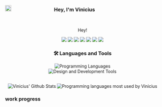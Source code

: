 
### <img src="https://i.pinimg.com/564x/6e/62/0e/6e620e51de8d5a57642f86817a91472d.jpg" width ="20"><b>ㅤﾠﾠﾠﾠﾠㅤㅤㅤ‎ Hey, I'm Vinicius </b>
<br>


<!-- About Me -->

<!-- Social -->
<div align="center"> 

<p>
Hey!
</p>
  <a href="https://www.youtube.com/@viniciusenki" target="_blank"><img src="https://img.shields.io/badge/YouTube-f00d45?style=for-the-badge&logo=youtube&logoColor=white" target="_blank"></a>
  <a href="" target="_blank"><img src="https://img.shields.io/badge/Instagram-f00d45?style=for-the-badge&logo=instagram&logoColor=white" target="_blank"></a>
  <a href="" target="_blank"><img src="https://img.shields.io/badge/Twitch-f00d45?style=for-the-badge&logo=twitch&logoColor=white" target="_blank"></a>
  <a href="" target="_blank"><img src="https://img.shields.io/badge/Twitter-f00d45?style=for-the-badge&logo=twitter&logoColor=white" target="_blank"></a>
  <a href="" target="_blank"><img src="https://img.shields.io/badge/Behance-f00d45?style=for-the-badge&logo=behance&logoColor=white" target="_blank"></a>
  <a href="" target="_blank"><img src="https://img.shields.io/badge/Discord-f00d45?style=for-the-badge&logo=discord&logoColor=white" target="_blank"></a> 
  <a href=""><img src="https://img.shields.io/badge/Gmail-f00d45?style=for-the-badge&logo=gmail&logoColor=white" target="_blank"></a>
</div>


<!-- Languages and Tools -->

<div align="center"> 
    <h3 align="center">🛠️ Languages and Tools</h3>
<a><img src="https://skillicons.dev/icons?i=js,html,css,cs,unity" alt="Programming Languages"></a><br>
<a><img src="https://skillicons.dev/icons?i=ai,ps,pr,visualstudio,blender" alt="Design and Development Tools"></a>
</div>

<br>

<!-- Github Stats -->
<div align="center"> 
  
<a><img src="https://github-readme-stats.vercel.app/api?username=viniciusenki&count_private=true&show_icons=true&line_height=20&title_color=f00d45&icon_color=f00d45&text_color=ffffffcf&bg_color=131313" alt="Vinicius' Github Stats"></a>
<a><img src="https://github-readme-stats.vercel.app/api/top-langs/?username=viniciusenki&layout=compact&theme=dark&bg_color=131313&text_color=ffffffcf&title_color=f00d45&size_weight=0.5&count_weight=0.5" alt="Programming languages most used by Vinicius"></a>

</div>



### work progress

